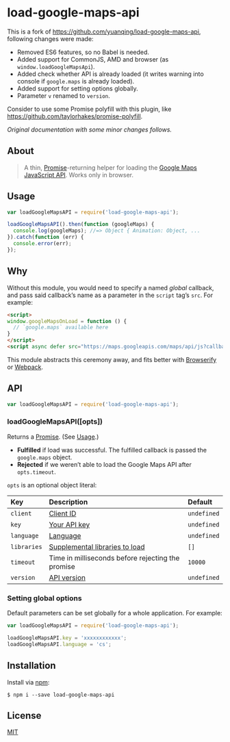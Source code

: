 # load-google-maps-api

This is a fork of https://github.com/yuanqing/load-google-maps-api, following changes were made:

 * Removed ES6 features, so no Babel is needed.
 * Added support for CommonJS, AMD and browser (as `window.loadGoogleMapsApi`).
 * Added check whether API is already loaded (it writes warning into console if `google.maps` is already loaded).
 * Added support for setting options globally.
 * Parameter `v` renamed to `version`.
 
Consider to use some Promise polyfill with this plugin, like https://github.com/taylorhakes/promise-polyfill.
 
*Original documentation with some minor changes follows.*


## About

> A thin, [Promise](https://developer.mozilla.org/en-US/docs/Web/JavaScript/Reference/Global_Objects/Promise)-returning helper for loading the [Google Maps JavaScript API](https://developers.google.com/maps/documentation/javascript/). Works only in browser.


## Usage

```js
var loadGoogleMapsAPI = require('load-google-maps-api');

loadGoogleMapsAPI().then(function (googleMaps) {
  console.log(googleMaps); //=> Object { Animation: Object, ...
}).catch(function (err) {
  console.error(err);
});
```

## Why

Without this module, you would need to specify a named *global* callback, and pass said callback&rsquo;s name as a parameter in the `script` tag&rsquo;s `src`. For example:

```html
<script>
window.googleMapsOnLoad = function () {
  // `google.maps` available here
}
</script>
<script async defer src="https://maps.googleapis.com/maps/api/js?callback=googleMapsOnLoad"></script>
```

This module abstracts this ceremony away, and fits better with [Browserify](http://browserify.org/) or [Webpack](https://webpack.github.io/).

## API

```js
var loadGoogleMapsAPI = require('load-google-maps-api');
```

### loadGoogleMapsAPI([opts])

Returns a [Promise](https://developer.mozilla.org/en-US/docs/Web/JavaScript/Reference/Global_Objects/Promise). (See [Usage](#usage).)

- **Fulfilled** if load was successful. The fulfilled callback is passed the `google.maps` object.
- **Rejected** if we weren&rsquo;t able to load the Google Maps API after `opts.timeout`.

`opts` is an optional object literal:

  Key | Description | Default
  :--|:--|:--
  `client` | [Client ID](https://developers.google.com/maps/documentation/javascript/get-api-key#specify-a-client-id-when-loading-the-api) | `undefined`
  `key` | [Your API key](https://developers.google.com/maps/documentation/javascript/get-api-key#specify-a-key-when-loading-the-api) | `undefined`
  `language` | [Language](https://developers.google.com/maps/documentation/javascript/examples/map-rtl) | `undefined`
  `libraries` | [Supplemental libraries to load](https://developers.google.com/maps/documentation/javascript/libraries) | `[]`
  `timeout` | Time in milliseconds before rejecting the promise | `10000`
  `version` | [API version](https://developers.google.com/maps/documentation/javascript/versions) | `undefined`


### Setting global options

Default parameters can be set globally for a whole application. For example:

```js
var loadGoogleMapsAPI = require('load-google-maps-api');

loadGoogleMapsAPI.key = 'xxxxxxxxxxxx';
loadGoogleMapsAPI.language = 'cs';
```


## Installation

Install via [npm](https://npmjs.com):

```
$ npm i --save load-google-maps-api
```

## License

[MIT](LICENSE.md)
